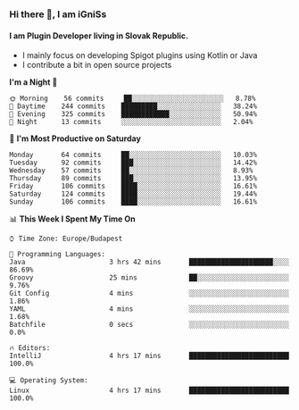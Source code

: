 ### Hi there 👋, I am iGniSs

#### I am Plugin Developer living in Slovak Republic.
- I mainly focus on developing Spigot plugins using Kotlin or Java
- I contribute a bit in open source projects

<!--START_SECTION:waka-->
**I'm a Night 🦉** 

```text
🌞 Morning    56 commits     ██░░░░░░░░░░░░░░░░░░░░░░░   8.78% 
🌆 Daytime    244 commits    █████████░░░░░░░░░░░░░░░░   38.24% 
🌃 Evening    325 commits    ████████████░░░░░░░░░░░░░   50.94% 
🌙 Night      13 commits     ░░░░░░░░░░░░░░░░░░░░░░░░░   2.04%

```
📅 **I'm Most Productive on Saturday** 

```text
Monday       64 commits     ██░░░░░░░░░░░░░░░░░░░░░░░   10.03% 
Tuesday      92 commits     ███░░░░░░░░░░░░░░░░░░░░░░   14.42% 
Wednesday    57 commits     ██░░░░░░░░░░░░░░░░░░░░░░░   8.93% 
Thursday     89 commits     ███░░░░░░░░░░░░░░░░░░░░░░   13.95% 
Friday       106 commits    ████░░░░░░░░░░░░░░░░░░░░░   16.61% 
Saturday     124 commits    ████░░░░░░░░░░░░░░░░░░░░░   19.44% 
Sunday       106 commits    ████░░░░░░░░░░░░░░░░░░░░░   16.61%

```


📊 **This Week I Spent My Time On** 

```text
⌚︎ Time Zone: Europe/Budapest

💬 Programming Languages: 
Java                     3 hrs 42 mins       █████████████████████░░░░   86.69% 
Groovy                   25 mins             ██░░░░░░░░░░░░░░░░░░░░░░░   9.76% 
Git Config               4 mins              ░░░░░░░░░░░░░░░░░░░░░░░░░   1.86% 
YAML                     4 mins              ░░░░░░░░░░░░░░░░░░░░░░░░░   1.68% 
Batchfile                0 secs              ░░░░░░░░░░░░░░░░░░░░░░░░░   0.0%

🔥 Editors: 
IntelliJ                 4 hrs 17 mins       █████████████████████████   100.0%

💻 Operating System: 
Linux                    4 hrs 17 mins       █████████████████████████   100.0%

```


<!--END_SECTION:waka-->